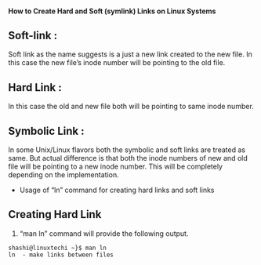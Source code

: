 #### How to Create Hard and Soft (symlink) Links on Linux Systems

## Soft-link :

Soft link as the name suggests is a just a new link created to the new file. In this case the new file’s inode number will be pointing to the old file.

## Hard Link :
In this case the old and new file both will be pointing to same inode number.

## Symbolic Link :
In some Unix/Linux flavors both the symbolic and soft links are treated as same. But actual difference is that both the inode numbers of new and old file will be pointing to a new inode number. This will be completely depending on the implementation.


- Usage of “ln” command for creating hard links and soft links



## Creating Hard Link

1) “man ln” command will provide the following output.

```
shashi@linuxtechi ~}$ man ln
ln  - make links between files
```
